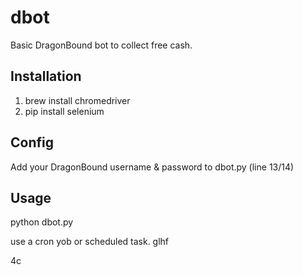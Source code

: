 # dbot
Basic DragonBound bot to collect free cash.

## Installation
1. brew install chromedriver
2. pip install selenium

## Config
Add your DragonBound username & password to dbot.py (line 13/14)

## Usage
python dbot.py

use a cron yob or scheduled task. glhf

4c
